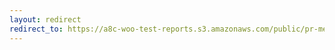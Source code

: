 ```yaml
---
layout: redirect
redirect_to: https://a8c-woo-test-reports.s3.amazonaws.com/public/pr-merge/43257/api/index.html
---
```

